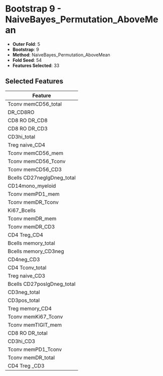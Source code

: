 # Bootstrap 9 - NaiveBayes_Permutation_AboveMean

- **Outer Fold**: 5
- **Bootstrap**: 9
- **Method**: NaiveBayes_Permutation_AboveMean
- **Fold Seed**: 54
- **Features Selected**: 33

## Selected Features

| Feature |
|---------|
| Tconv memCD56_total |
| DR_CD8RO |
| CD8 RO DR_CD8 |
| CD8 RO DR_CD3 |
| CD3hi_total |
| Treg naive_CD4 |
| Tconv memCD56_mem |
| Tconv memCD56_Tconv |
| Tconv memCD56_CD3 |
| Bcells CD27negIgDneg_total |
| CD14mono_myeloid |
| Tconv memPD1_mem |
| Tconv memDR_Tconv |
| Ki67_Bcells |
| Tconv memDR_mem |
| Tconv memDR_CD3 |
| CD4 Treg_CD4 |
| Bcells memory_total |
| Bcells memory_CD3neg |
| CD4neg_CD3 |
| CD4 Tconv_total |
| Treg naive_CD3 |
| Bcells CD27posIgDneg_total |
| CD3neg_total |
| CD3pos_total |
| Treg memory_CD4 |
| Tconv memKi67_Tconv |
| Tconv memTIGIT_mem |
| CD8 RO DR_total |
| CD3hi_CD3 |
| Tconv memPD1_Tconv |
| Tconv memDR_total |
| CD4 Treg _CD3 |

